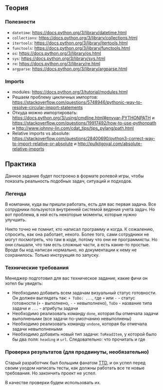 ## Теория

### Полезности

- `datetime`: https://docs.python.org/3/library/datetime.html
- `collections`: https://docs.python.org/3/library/collections.html
- `itertools`: https://docs.python.org/3/library/itertools.html
- `functools`: https://docs.python.org/3/library/functools.html
- `os`: https://docs.python.org/3/library/os.html
- `sys`: https://docs.python.org/3/library/sys.html
- `re`: https://docs.python.org/3/library/re.html
- `argparse`: https://docs.python.org/3/library/argparse.html

### Imports

- modules: https://docs.python.org/3/tutorial/modules.html
- Решаем проблему цикличных импортов: https://stackoverflow.com/questions/5748946/pythonic-way-to-resolve-circular-import-statements
- Откуда можно импортировать: https://docs.python.org/3/using/cmdline.html#envvar-PYTHONPATH и https://stackoverflow.com/questions/19917492/how-to-use-pythonpath и http://www.johnny-lin.com/cdat_tips/tips_pylang/path.html
- Relative imports vs absolute: https://stackoverflow.com/questions/28400690/python3-correct-way-to-import-relative-or-absolute и http://pulkitgoyal.com/absolute-relative-imports


## Практика

Данное задание будет построено в формате ролевой игры, чтобы показать реальность подобных задач, ситуаций и подходов.

### Легенда

В компании, куда вы пришли работать, есть для вас первая задача.
Все сотрудники пользуются внутренней системой ведения учета задач.
Но вот проблема, в ней есть некоторые моменты, которые нужно улучшить.

Никто точно не помнит, кто написал программу и когда.
К сожалению, спросить, как она работает, некого.
Более того, сами сотрудники не могут посмотреть, что там в коде, потому что они не программисты.
Но они слышали, что там есть сложные части, а есть какие-то простые.
Вроде бы код написан нормально, но документации к нему не сохранилось.
Только инструкция по запуску.

### Технические требования

Менеджер подготовил для вас техническое задание, какие фичи он хотел бы увидеть:

- Необходимо добавить всем задачам визуальный статус готовности. Он должен выглядеть так: `+ ToDo: ...`, где `+` или `-` - статус готовности (`+` - выполнено, `-` - невыполнено), `ToDo` - название типа задачи и `...` - атрибуты задачи
- Необходимо реализовать команду `done`, которая бы отмечала задачи выполнеными (все задачи по-умолчанию невыполнены)
- Необходимо реализовать команду `undone`, которая бы отмечала задачи невыполнеными
- Необходимо добавить новый тип задачи: `ToReadItem`, у которой было бы два поля: `heading` и `url`. Следовательно: что прочитать и где

### Проверка результатов (для продвинуты, необязательно)

Старый разработчик был большим фанатом [TTD](https://en.wikipedia.org/wiki/Test-driven_development), и он успел перед своим уходом написать тесты, как должны работать все те новые требования.
Но закончить проект не успел.

В качестве проверки будем использовать их.
